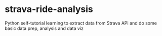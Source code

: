 # strava-ride-analysis
Python self-tutorial learning to extract data from Strava API and do some basic data prep, analysis and data viz
